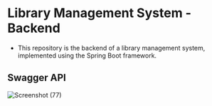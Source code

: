 # Library Management System - Backend

- This repository is the backend of a library management system, implemented using the Spring Boot framework. 

## Swagger API

![Screenshot (77)](https://github.com/user-attachments/assets/020b8c8e-97a5-4399-a284-cf899d94ef22)
